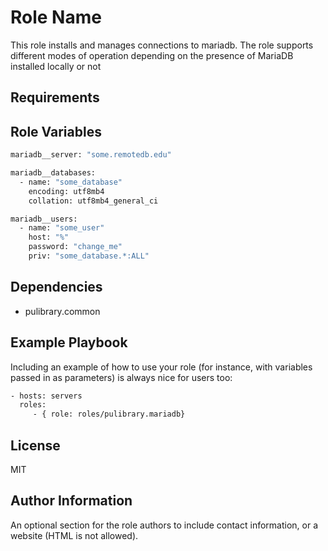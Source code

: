 Role Name
=========

This role installs and manages connections to mariadb. The role supports
different modes of operation depending on the presence of MariaDB installed
locally or not

Requirements
------------


Role Variables
--------------

```bash
mariadb__server: "some.remotedb.edu"

mariadb__databases:
  - name: "some_database"
    encoding: utf8mb4
    collation: utf8mb4_general_ci

mariadb__users:
  - name: "some_user"
    host: "%"
    password: "change_me"
    priv: "some_database.*:ALL"
```

Dependencies
------------

- pulibrary.common

Example Playbook
----------------

Including an example of how to use your role (for instance, with variables
passed in as parameters) is always nice for users too:


```bash
- hosts: servers
  roles:
     - { role: roles/pulibrary.mariadb}
```

License
-------

MIT

Author Information
------------------

An optional section for the role authors to include contact information, or a
website (HTML is not allowed).
